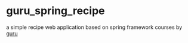 # guru_spring_recipe
a simple recipe web application
based on spring framework courses by [guru](https://springframework.guru/)
